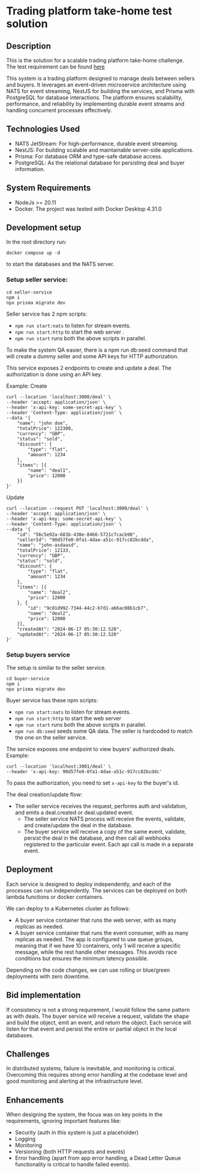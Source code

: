 # Trading platform take-home test solution

## Description

This is the solution for a scalable trading platform take-home challenge.  
The test requirement can be found [here](./requirements.pdf)

This system is a trading platform designed to manage deals between sellers and buyers. It leverages an event-driven
microservice architecture using NATS for event streaming, NestJS for building the services, and Prisma with PostgreSQL
for database interactions. The platform ensures scalability, performance, and reliability by implementing durable event
streams and handling concurrent processes effectively.

## Technologies Used
- NATS JetStream: For high-performance, durable event streaming.
- NestJS: For building scalable and maintainable server-side applications.
- Prisma: For database ORM and type-safe database access.
- PostgreSQL: As the relational database for persisting deal and buyer information.

## System Requirements

* NodeJs >= 20.11
* Docker. The project was tested with Docker Desktop 4.31.0

## Development setup
In the root directory run:
```shell
docker compose up -d
```
to start the databases and the NATS server.

### Setup seller service:
```shell
cd seller-service
npm i
npx prisma migrate dev
```

Seller service has 2 npm scripts:
- `npm run start:nats` to listen for stream events.
- `npm run start:http` to start the web server .
- `npm run start` runs both the above scripts in parallel.

To make the system QA easier, there is a npm run db:seed command that will create a dummy seller and some API keys for
HTTP authorization.

This service exposes 2 endpoints to create and update a deal. The authorization is done using an API key.

Example:
Create
```
curl --location 'localhost:3000/deal' \
--header 'accept: application/json' \
--header 'x-api-key: some-secret-api-key' \
--header 'Content-Type: application/json' \
--data '{
    "name": "john doe",
    "totalPrice": 122300,
    "currency": "GBP",
    "status": "sold",
    "discount": {
        "type": "flat",
        "amount": 1234
    },
    "items": [{
        "name": "deal1",
        "price": 12000
    }]
}'
```
Update
```shell
curl --location --request PUT 'localhost:3000/deal' \
--header 'accept: application/json' \
--header 'x-api-key: some-secret-api-key' \
--header 'Content-Type: application/json' \
--data '{
    "id": "56c5e92a-683b-430e-8466-5721c7cacb90",
    "sellerId": "90d57fe0-0fa1-4dae-a51c-917cc82bcdda",
    "name": "john-asdaasd",
    "totalPrice": 12133,
    "currency": "GBP",
    "status": "sold",
    "discount": {
        "type": "flat",
        "amount": 1234
    },
    "items": [{
        "name": "deal2",
        "price": 12000
    }, {
        "id": "9c01d992-7344-44c2-b7d1-a66ac08b1cb7",
        "name": "deal2",
        "price": 12000
    }],
    "createdAt": "2024-06-17 05:30:12.520",
    "updatedAt": "2024-06-17 05:30:12.520"
}'
```

### Setup buyers service
The setup is similar to the seller service.
```shell
cd buyer-service
npm i
npx prisma migrate dev
```
Buyer service has these npm scripts:
- `npm run start:nats` to listen for stream events.
- `npm run start:http` to start the web server
- `npm run start` runs both the above scripts in parallel.
- `npm run db:seed` seeds some QA data. The seller is hardcoded to match the one on the seller service.

The service exposes one endpoint to view buyers' authorized deals.
Example:
```
curl --location 'localhost:3001/deal' \
--header 'x-api-key: 90d57fe0-0fa1-4dae-a51c-917cc82bcddc'
```
To pass the authorization, you need to set `x-api-key` to the buyer's id.

The deal creation/update flow:
- The seller service receives the request, performs auth and validation, and emits a deal.created or deal.updated event.
  * The seller service NATS process will receive the events, validate, and create/update the deal in the database.
  * The buyer service will receive a copy of the same event, validate, persist the deal in the database, and then call
    all webhooks registered to the particular event. Each api call is made in a separate event.

## Deployment
Each service is designed to deploy independently, and each of the processes can run independently. The services can be
deployed on both lambda functions or docker containers.

We can deploy to a Kubernetes cluster as follows:
- A buyer service container that runs the web server, with as many replicas as needed.
- A buyer service container that runs the event consumer, with as many replicas as needed. The app is configured to use
  queue groups, meaning that if we have 10 containers, only 1 will receive a specific message, while the rest handle
  other messages. This avoids race conditions but ensures the minimum latency possible.

Depending on the code changes, we can use rolling or blue/green deployments with zero downtime. 

## Bid implementation
If consistency is not a strong requirement, I would follow the same pattern as with deals. The buyer service will
receive a request, validate the shape and build the object, emit an event, and return the object. Each service will
listen for that event and persist the entire or partial object in the local databases.

## Challenges
In distributed systems, failure is inevitable, and monitoring is critical. Overcoming this requires strong error
handling at the codebase level and good monitoring and alerting at the infrastructure level.

## Enhancements
When designing the system, the focus was on key points in the requirements, ignoring important features like:
- Security (auth in this system is just a placeholder)
- Logging
- Monitoring
- Versioning (both HTTP requests and events)
- Error handling (apart from app error handling, a Dead Letter Queue functionality is critical to handle failed events).
